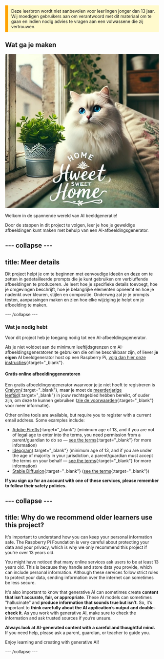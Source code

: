 <p style='border-left: solid; border-width:10px; border-color: #FFA500; background-color: #FFFACD; padding: 10px;'>
Deze leerbron wordt niet aanbevolen voor leerlingen jonger dan 13 jaar. Wij moedigen gebruikers aan om verantwoord met dit materiaal om te gaan en indien nodig advies te vragen aan een volwassene die zij vertrouwen.
</p>

## Wat ga je maken

![Een pluizige witte kat met opvallende blauwe ogen en een roze neus zit op een vensterbank en op de rugleuning van een bank, naast een plantje in een decoratieve metalen overpot. De vensterbank maakt deel uit van een gezellig interieur, met een bloemenkussen, een groene hangplant en legplanken. Door het raam is een gebouw te zien. Op de voorgrond van de afbeelding staat de tekst "HOME Hweet SWEET Home" in een elegante stijl, met wat versieringen.](images/prompt8.jpg)

Welkom in de spannende wereld van AI beeldgeneratie!

Door de stappen in dit project te volgen, leer je hoe je geweldige afbeeldingen kunt maken met behulp van een AI-afbeeldingsgenerator.

## --- collapse ---

## title: Meer details

Dit project helpt je om te beginnen met eenvoudige ideeën en deze om te zetten in gedetailleerde prompts die je kunt gebruiken om verbluffende afbeeldingen te produceren. Je leert hoe je specifieke details toevoegt, hoe je omgevingen beschrijft, hoe je belangrijke elementen opneemt en hoe je nadenkt over kleuren, stijlen en compositie. Onderweg zal je je prompts testen, aanpassingen maken en zien hoe elke wijziging je helpt om je afbeelding te maken.

\--- /collapse ---

### Wat je nodig hebt

Voor dit project heb je toegang nodig tot een AI-afbeeldingsgenerator.

Als je niet voldoet aan de minimum leeftijdsgrenzen om AI-afbeeldingsgeneratoren te gebruiken die online beschikbaar zijn, of liever **je eigen** AI beeldgenerator host op een Raspberry Pi, [volg dan hier onze instructies](https://projects.raspberrypi.org/en/projects/ai-images-on-pi){:target="_blank"}.

#### Gratis online afbeeldinggeneratoren

Een gratis afbeeldingengenerator waarvoor je je niet hoeft te registreren is [Craiyon](https://www.craiyon.com){:target="_blank"}, maar je moet de [meerderjarige leeftijd](https://en.wikipedia.org/wiki/Age_of_majority){:target="_blank"} in jouw rechtsgebied hebben bereikt, of ouder zijn, om deze te kunnen gebruiken ([zie de voorwaarden](https://www.craiyon.com/terms){:target="_blank"} voor meer informatie).

Other online tools are available, but require you to register with a current email address. Some examples include:

- [Adobe Firefly](https://firefly.adobe.com/){:target="_blank"} (minimum age of 13, and if you are not of legal age to enter into the terms, you need permission from a parent/guardian to do so — [see the terms](https://www.adobe.com/uk/legal/terms.html){:target="_blank"} for more information)
- [Ideogram](https://www.ideogram.ai){:target="_blank"} (minimum age of 13, and if you are under the age of majority in your jurisdiction, a parent/guardian must accept the terms on your behalf — [see the terms](https://ideogram.ai/legal/tos){:target="_blank"} for more information)
- [Stable Diffusion](https://stablediffusionweb.com/){:target="_blank"} ([see the terms](https://stablediffusionweb.com/terms-and-conditions){:target="_blank"})

**If you sign up for an account with one of these services, please remember to follow their safety policies.**

## --- collapse ---

## title:  Why do we recommend older learners use this project?

It's important to understand how you can keep your personal information safe. The Raspberry Pi Foundation is very careful about protecting your data and your privacy, which is why we only recommend this project if you're over 13 years old.

You might have noticed that many online services ask users to be at least 13 years old. This is because they handle and store data you provide, which can include personal information. Although these services follow strict rules to protect your data, sending information over the internet can sometimes be less secure.

It's also important to know that generative AI can sometimes create **content that isn’t accurate, fair, or appropriate**. These AI models can sometimes "hallucinate" and **produce information that sounds true but isn’t**. So, it’s important to **think carefully about the AI application’s output and double-check it**. As you work with generative AI, make sure to check the information and ask trusted sources if you’re unsure.

**Always look at AI-generated content with a careful and thoughtful mind.** If you need help, please ask a parent, guardian, or teacher to guide you.

Enjoy learning and creating with generative AI!

\--- /collapse ---
